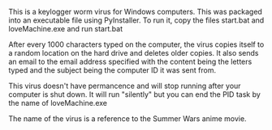 This is a keylogger worm virus for Windows computers. This was packaged into an executable file using PyInstaller. To run it, copy the
files start.bat and loveMachine.exe and run start.bat

After every 1000 characters typed on the computer, the virus copies itself to a random location on the hard drive and deletes older copies.
It also sends an email to the email address specified with the content being the letters typed and the subject being the computer ID it 
was sent from.

This virus doesn't have permancence and will stop running after your computer is shut down. It will run "silently" but you can end the PID
task by the name of loveMachine.exe

The name of the virus is a reference to the Summer Wars anime movie.
